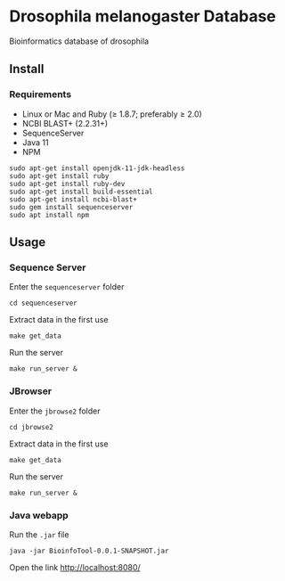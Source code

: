 # Drosophila melanogaster Database

Bioinformatics database of drosophila

## Install

### Requirements

* Linux or Mac and Ruby (≥ 1.8.7; preferably ≥ 2.0)
* NCBI BLAST+ (2.2.31+) 
* SequenceServer
* Java 11
* NPM

```
sudo apt-get install openjdk-11-jdk-headless
sudo apt-get install ruby
sudo apt-get install ruby-dev
sudo apt-get install build-essential
sudo apt-get install ncbi-blast+
sudo gem install sequenceserver
sudo apt install npm
```

## Usage

### Sequence Server

Enter the ```sequenceserver``` folder

```
cd sequenceserver
```

Extract data in the first use

```
make get_data
```

Run the server

```
make run_server &
```


### JBrowser

Enter the ```jbrowse2``` folder

```
cd jbrowse2
```

Extract data in the first use

```
make get_data
```

Run the server

```
make run_server &
```

### Java webapp


Run the ```.jar``` file

```
java -jar BioinfoTool-0.0.1-SNAPSHOT.jar
```

Open the link [http://localhost:8080/](http://localhost:8080/)
